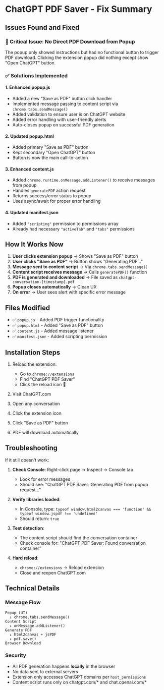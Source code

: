 # ChatGPT PDF Saver - Fix Summary

## Issues Found and Fixed

### 🔴 **Critical Issue: No Direct PDF Download from Popup**
The popup only showed instructions but had no functional button to trigger PDF download. Clicking the extension popup did nothing except show "Open ChatGPT" button.

### ✅ **Solutions Implemented**

#### 1. **Enhanced popup.js** 
- Added a new "Save as PDF" button click handler
- Implemented message passing to content script via `chrome.tabs.sendMessage()`
- Added validation to ensure user is on ChatGPT website
- Added error handling with user-friendly alerts
- Auto-closes popup on successful PDF generation

#### 2. **Updated popup.html**
- Added primary "Save as PDF" button
- Kept secondary "Open ChatGPT" button
- Button is now the main call-to-action

#### 3. **Enhanced content.js**
- Added `chrome.runtime.onMessage.addListener()` to receive messages from popup
- Handles `generatePDF` action request
- Returns success/error status to popup
- Uses async/await for proper error handling

#### 4. **Updated manifest.json**
- Added `"scripting"` permission to permissions array
- Already had necessary `"activeTab"` and `"tabs"` permissions

## How It Works Now

1. **User clicks extension popup** → Shows "Save as PDF" button
2. **User clicks "Save as PDF"** → Button shows "Generating PDF..."
3. **Message sent to content script** → Via `chrome.tabs.sendMessage()`
4. **Content script receives message** → Calls `generatePDF()` function
5. **PDF is generated and downloaded** → File saved as `chatgpt-conversation-[timestamp].pdf`
6. **Popup closes automatically** → Clean UX
7. **On error** → User sees alert with specific error message

## Files Modified

- ✅ `popup.js` - Added PDF trigger functionality
- ✅ `popup.html` - Added "Save as PDF" button
- ✅ `content.js` - Added message listener
- ✅ `manifest.json` - Added scripting permission

## Installation Steps

1. Reload the extension:
   - Go to `chrome://extensions`
   - Find "ChatGPT PDF Saver"
   - Click the reload icon 🔄
   
2. Visit ChatGPT.com
3. Open any conversation
4. Click the extension icon
5. Click "Save as PDF" button
6. PDF will download automatically

## Troubleshooting

If it still doesn't work:

1. **Check Console**: Right-click page → Inspect → Console tab
   - Look for error messages
   - Should see: "ChatGPT PDF Saver: Generating PDF from popup request..."

2. **Verify libraries loaded**: 
   - In Console, type: `typeof window.html2canvas === 'function' && typeof window.jspdf !== 'undefined'`
   - Should return: `true`

3. **Test detection**:
   - The content script should find the conversation container
   - Check console for: "ChatGPT PDF Saver: Found conversation container"

4. **Hard reload**: 
   - `chrome://extensions` → Reload extension
   - Close and reopen ChatGPT.com

## Technical Details

### Message Flow
```
Popup (UI) 
  ↓ chrome.tabs.sendMessage()
Content Script 
  ↓ onMessage.addListener()
Generate PDF 
  ↓ html2canvas + jsPDF
  ↓ pdf.save()
Browser Download
```

### Security
- All PDF generation happens **locally** in the browser
- No data sent to external servers
- Extension only accesses ChatGPT domains per `host_permissions`
- Content script runs only on chatgpt.com/* and chat.openai.com/*
